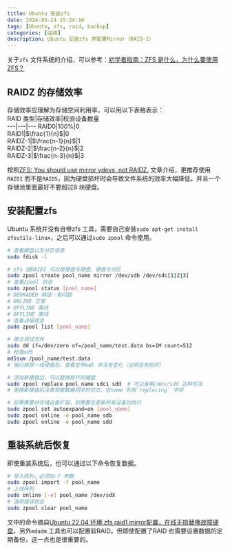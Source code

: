 ```yaml
---
title: Ubuntu 安装zfs  
date: 2024-05-24 15:24:16
tags: [Ubuntu, zfs, raid, backup]
categories: [运维]  
description: Ubuntu 安装zfs 并配置Mirror（RAID-1）     
---
```


关于`zfs` 文件系统的介绍，可以参考：[初学者指南：ZFS 是什么，为什么要使用 ZFS？](https://zhuanlan.zhihu.com/p/45137745)  



## RAIDZ 的存储效率  

存储效率应理解为存储空间利用率，可以用以下表格表示：  
RAID 类型|存储效率|校验设备数量  
---|---|--- 
RAID0|100%|0  
RAID1|$\frac{1}{n}$|0  
RAIDZ-1|$\frac{n-1}{n}$|1  
RAIDZ-2|$\frac{n-2}{n}$|2  
RAIDZ-3|$\frac{n-3}{n}$|3  

按照[ZFS: You should use mirror vdevs, not RAIDZ.](https://jrs-s.net/2015/02/06/zfs-you-should-use-mirror-vdevs-not-raidz/) 文章介绍，更推荐使用`RAID1` 而不是`RAID5`，因为硬盘损坏时会导致文件系统的效率大幅降低。并且一个存储池里面最好不要超过8 块硬盘。  

## 安装配置zfs  

Ubuntu 系统并没有自带zfs 工具，需要自己安装`sudo apt-get install zfsutils-linux`，之后可以通过`sudo zpool` 命令使用。  

```bash  
# 查看硬盘以及分区信息  
sudo fdisk -l    

# zfs 组RAID1 可以是硬盘与硬盘、硬盘与分区  
sudo zpool create pool_name mirror /dev/sdb /dev/sdc[1|2|3]  
# 查看zpool 状态  
sudo zpool status [pool_name]
# DEGRADED 降级：有问题  
# ONLINE 正常  
# OFFLINE 离线       
# OFFLINE 离线       
# 查看详细信息
sudo zpool list [pool_name]

# 建立测试文件  
sudo dd if=/dev/zero of=/pool_name/test.data bs=1M count=512
# 检查md5  
md5sum /pool_name/test.data  
# 强行移除一块硬盘后，查看文件md5 并没有变化（证明没有损坏）

# 添加新硬盘后，可以替换损坏的硬盘
sudo zpool replace pool_name sdc1 sdd  # 可以省略/dev/sdd 这种写法  
# 更换新硬盘后注意观察数据同步的状态，在name 列有`replacing` 字样

# 如果需要对存储设备扩容，则需要在更新所有设备后执行
sudo zpool set autoexpand=on [pool_name]
sudo zpool online -e pool_name sdb
sudo zpool online -e pool_name sdd
```

## 重装系统后恢复   

即使重装系统后，也可以通过以下命令恢复数据。  
```bash  
# 导入阵列，必须加-f 参数
sudo zpool import -f pool_name   
# 上线阵列
sudo online [-e] pool_name /dev/sdX  
# 清除错误状态   
sudo zpool clear pool_name  
```

文中的命令摘自[Ubuntu 22.04 环境 zfs raid1 mirror配置，在线无损替换故障硬盘](https://www.pocketdigi.com/article/linux_zfs_raid1_mirror_replace.html)，另外`mdadm` 工具也可以配置软RAID。但即使配置了RAID 也需要设置数据的定期备份，这一点也是很重要的。